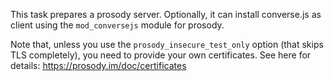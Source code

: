 This task prepares a prosody server. Optionally, it can install converse.js as client using the `mod_conversejs` module for prosody.

Note that, unless you use the `prosody_insecure_test_only` option (that skips TLS completely), you need to provide your own certificates. See here for details: https://prosody.im/doc/certificates
